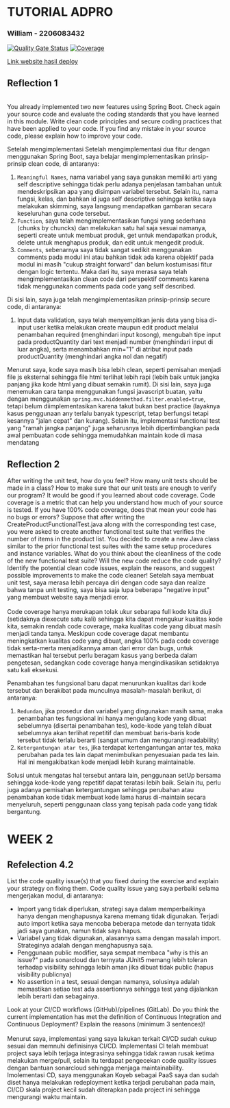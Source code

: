 # TUTORIAL ADPRO
### William - 2206083432
[![Quality Gate Status](https://sonarcloud.io/api/project_badges/measure?project=sunsetheus_tutorial-1&metric=alert_status)](https://sonarcloud.io/summary/new_code?id=sunsetheus_tutorial-1)
[![Coverage](https://sonarcloud.io/api/project_badges/measure?project=sunsetheus_tutorial-1&metric=coverage)](https://sonarcloud.io/summary/new_code?id=sunsetheus_tutorial-1)

[Link website hasil deploy](https://eshop-sunsetheus-eshop.koyeb.app/)
## Reflection 1
<br>
You already implemented two new features using Spring Boot. Check again your source code and evaluate the coding standards that you have learned in this module. Write clean code principles and secure coding practices that have been applied to your code.  If you find any mistake in your source code, please explain how to improve your code.

Setelah mengimplementasi
Setelah mengimplementasi dua fitur dengan menggunakan Spring Boot, saya belajar mengimplementasikan prinsip-prinsip clean code, di antaranya:
1. `Meaningful Names`, nama variabel yang saya gunakan memiliki 
arti yang self descriptive sehingga tidak perlu adanya penjelasan tambahan untuk mendeskripsikan apa yang disimpan variabel tersebut. Selain itu, nama fungsi, kelas, dan bahkan id juga self descriptive sehingga ketika saya melakukan skimming, saya langsung mendapatkan gambaran secara keseluruhan guna code tersebut.
2. `Function`, saya telah mengimplementasikan fungsi yang sederhana (chunks by chuncks) dan melakukan satu hal saja sesuai namanya, seperti create untuk membuat produk, get untuk mendapatkan produk, delete untuk menghapus produk, dan edit untuk mengedit produk.
3. `Comments`, sebenarnya saya tidak sangat sedikit menggunakan comments pada modul ini atau bahkan tidak ada karena objektif pada modul ini masih "cukup straight forward" dan belum kostumisasi fitur dengan logic tertentu. Maka dari itu, saya merasa saya telah mengimplementasikan clean code dari perspektif comments karena tidak menggunakan comments pada code yang self described.

Di sisi lain, saya juga telah mengimplementasikan prinsip-prinsip secure code, di antaranya:
1. Input data validation, saya telah menyempitkan jenis data yang bisa di-input user ketika melakukan create maupun edit product melalui penambahan required (menghindari input kosong), mengubah tipe input pada productQuantity dari text menjadi number (menghindari input di luar angka), serta menambahkan min="1" di atribut input pada productQuantity (menghindari angka nol dan negatif)

Menurut saya, kode saya masih bisa lebih clean, seperti pemisahan <srcipt> menjadi file js eksternal sehingga file html terlihat lebih rapi (lebih baik untuk jangka panjang jika kode html yang dibuat semakin rumit). Di sisi lain, saya juga menemukan cara tanpa menggunakan fungsi javascript buatan, yaitu dengan menggunakan `spring.mvc.hiddenmethod.filter.enabled=true`, tetapi belum diimplementasikan karena takut bukan best practice (layaknya kasus penggunaan any terlalu banyak typescript, tetap berfungsi tetapi kesannya "jalan cepat" dan kurang). Selain itu, implementasi functional test yang "ramah jangka panjang" juga seharusnya lebih dipertimbangkan pada awal pembuatan code sehingga memudahkan maintain kode di masa mendatang

## Reflection 2
After writing the unit test, how do you feel? How many unit tests should be made in a class? How to make sure that our unit tests are enough to verify our program? It would be good if you learned about code coverage. Code coverage is a metric that can help you understand how much of your source is tested. If you have 100% code coverage, does that mean your code has no bugs or errors?
Suppose that after writing the CreateProductFunctionalTest.java along with the corresponding test case, you were asked to create another functional test suite that verifies the number of items in the product list. You decided to create a new Java class similar to the prior functional test suites with the same setup procedures and instance variables.
What do you think about the cleanliness of the code of the new functional test suite? Will the new code reduce the code quality? Identify the potential clean code issues, explain the reasons, and suggest possible improvements to make the code cleaner!
Setelah saya membuat unit test, saya merasa lebih percaya diri dengan code saya dan realize bahwa tanpa unit testing, saya bisa saja lupa beberapa "negative input" yang membuat website saya menjadi error.
<br>
<br>
Code coverage hanya merukapan tolak ukur sebarapa full kode kita diuji (setidaknya diexecute satu kali) sehingga kita dapat mengukur kualitas kode kita, semakin rendah code coverage, maka kualitas code yang dibuat masih menjadi tanda tanya. Meskipun code coverage dapat membantu meningkatkan kualitas code yang dibuat, angka 100% pada code coverage tidak serta-merta menjadikannya aman dari error dan bugs, untuk memastikan hal tersebut perlu beragam kasus yang berbeda dalam pengetesan, sedangkan code coverage hanya mengindikasikan setidaknya satu kali eksekusi.

Penambahan tes fungsional baru dapat menurunkan kualitas dari kode tersebut dan berakibat pada munculnya masalah-masalah berikut, di antaranya:
1. `Redundan`, jika prosedur dan variabel yang dingunakan masih sama, maka penambahan tes fungsional ini hanya mengulang kode yang dibuat sebelumnya (disertai penambahan tes), kode-kode yang telah dibuat sebelumnya akan terlihat repetitif dan membuat baris-baris kode tersebut tidak terlalu berarti (sangat umum dan mengurangi readability)
2. `Ketergantungan atar tes`, jika terdapat kertengantungan antar tes, maka perubahan pada tes lain dapat menimbulkan penyesuaian pada tes lain. Hal ini mengakibatkan kode menjadi lebih kurang maintainable.

Solusi untuk mengatas hal tersebut antara lain, penggunaan setUp bersama sehingga kode-kode yang repetitif dapat teratasi lebih baik. Selain itu, perlu juga adanya pemisahan ketergantungan sehingga perubahan atau penambahan kode tidak membuat kode lama harus di-maintain secara menyeluruh, seperti penggunaan class yang tepisah pada code yang tidak bergantung.


# WEEK 2
## Refelection 4.2
List the code quality issue(s) that you fixed during the exercise and explain your strategy on fixing them.
Code quality issue yang saya perbaiki selama mengerjakan modul, di antaranya:
- Import yang tidak diperlukan, strategi saya dalam memperbaikinya hanya dengan menghapusnya karena memang tidak digunakan. Terjadi auto import ketika saya mencoba beberapa metode dan ternyata tidak jadi saya gunakan, namun tidak saya hapus.
- Variabel yang tidak digunakan, alasannya sama dengan masalah import. Strateginya adalah dengan menghapusnya saja.
- Penggunaan public modifier, saya sempat membaca "why is this an issue?" pada sonarcloud dan ternyata JUnit5 memang lebih toleran terhadap visibility sehingga lebih aman jika dibuat tidak public (hapus visibility publicnya)
- No assertion in a test, sesuai dengan namanya, solusinya adalah memastikan setiao test ada assertionnya sehingga test yang dijalankan lebih berarti
  dan sebagainya.

Look at your CI/CD workflows (GitHub)/pipelines (GitLab). Do you think the current implementation has met the definition of Continuous Integration and Continuous Deployment? Explain the reasons (minimum 3 sentences)!
<br>
<br>
Menurut saya, implementasi yang saya lakukan terkait CI/CD sudah cukup sesuai dan memnuhi definisinya CI/CD. Implementasi CI telah membuat project saya lebih terjaga integrasinya sehingga tidak rawan rusak ketima melakukan merge/pull, selain itu terdapat pengecekan code quality issues dengan bantuan sonarcloud sehingga menjaga maintainability. Imolementasi CD, saya menggunakan Koyeb sebagai PaaS saya dan sudah diset hanya melakukan redeployment ketika terjadi perubahan pada main, CI/CD skala project kecil sudah diterapkan pada project ini sehingga mengurangi waktu maintain.